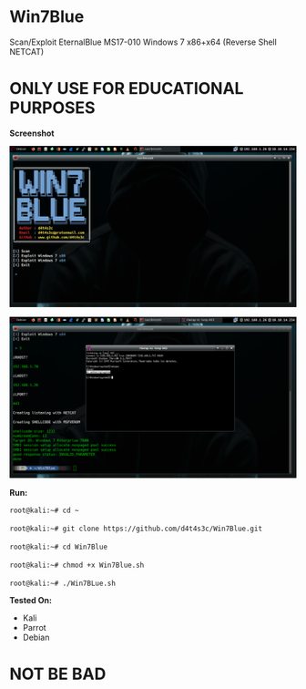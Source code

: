 # Win7Blue

Scan/Exploit EternalBlue MS17-010 Windows 7 x86+x64 (Reverse Shell NETCAT)

# ONLY USE FOR EDUCATIONAL PURPOSES

**Screenshot**

![](/screenshot/1.png)

![](/screenshot/2.png)

**Run:**
```
root@kali:~# cd ~

root@kali:~# git clone https://github.com/d4t4s3c/Win7Blue.git

root@kali:~# cd Win7Blue

root@kali:~# chmod +x Win7Blue.sh

root@kali:~# ./Win7BLue.sh

```

**Tested On:**

- Kali
- Parrot
- Debian

# NOT BE BAD


